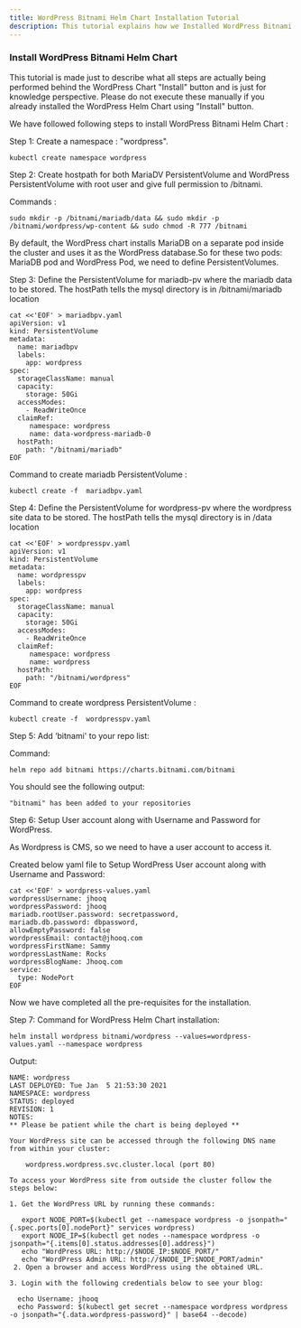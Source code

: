 ```yaml
---
title: WordPress Bitnami Helm Chart Installation Tutorial
description: This tutorial explains how we Installed WordPress Bitnami Helm Chart
---
```



### Install WordPress Bitnami Helm Chart

This tutorial is made just to describe what all steps are actually being performed behind the WordPress Chart "Install" button and is just for knowledge perspective.
Please do not execute these manually if you already installed the WordPress Helm Chart using "Install" button. 

We have followed following steps to install WordPress Bitnami Helm Chart :

Step 1: Create a namespace : "wordpress". 

```
kubectl create namespace wordpress
```

Step 2: Create hostpath for both MariaDV PersistentVolume and WordPress PersistentVolume with root user and give full permission to /bitnami.

Commands :

```
sudo mkdir -p /bitnami/mariadb/data && sudo mkdir -p /bitnami/wordpress/wp-content && sudo chmod -R 777 /bitnami
```


By default, the WordPress chart installs MariaDB on a separate pod inside the cluster and uses it as the WordPress database.So for these two pods: MariaDB pod and WordPress Pod, we need to define PersistentVolumes.
   
Step 3:  Define the PersistentVolume for mariadb-pv where the mariadb data to be stored. The hostPath tells the mysql directory is in /bitnami/mariadb location

```
cat <<'EOF' > mariadbpv.yaml
apiVersion: v1
kind: PersistentVolume
metadata:
  name: mariadbpv
  labels:
    app: wordpress
spec:
  storageClassName: manual
  capacity:
    storage: 50Gi
  accessModes:
    - ReadWriteOnce
  claimRef:
     namespace: wordpress
     name: data-wordpress-mariadb-0
  hostPath:
    path: "/bitnami/mariadb"
EOF
```


Command to create mariadb PersistentVolume :

```
kubectl create -f  mariadbpv.yaml
```


Step 4: Define the PersistentVolume for wordpress-pv where the wordpress site data to be stored. The hostPath tells the mysql directory is in /data location

```
cat <<'EOF' > wordpresspv.yaml
apiVersion: v1
kind: PersistentVolume
metadata:
  name: wordpresspv
  labels:
    app: wordpress
spec:
  storageClassName: manual
  capacity:
    storage: 50Gi
  accessModes:
    - ReadWriteOnce
  claimRef:
     namespace: wordpress
     name: wordpress
  hostPath:
    path: "/bitnami/wordpress"
EOF
```


Command to create wordpress PersistentVolume :

```
kubectl create -f  wordpresspv.yaml
```



Step 5: Add ‘bitnami' to your repo list:

Command:

```
helm repo add bitnami https://charts.bitnami.com/bitnami
```

You should see the following output:

```
"bitnami" has been added to your repositories
```


Step 6: Setup User account along with Username and Password for WordPress.

As Wordpress is CMS, so we need to have a user account to access it.

Created below yaml file to Setup WordPress User account along with Username and Password:

```
cat <<'EOF' > wordpress-values.yaml
wordpressUsername: jhooq
wordpressPassword: jhooq
mariadb.rootUser.password: secretpassword,
mariadb.db.password: dbpassword,
allowEmptyPassword: false
wordpressEmail: contact@jhooq.com
wordpressFirstName: Sammy
wordpressLastName: Rocks
wordpressBlogName: Jhooq.com
service: 
  type: NodePort
EOF
```


Now we have completed all the pre-requisites for the installation. 

Step 7: Command for WordPress Helm Chart installation:

```
helm install wordpress bitnami/wordpress --values=wordpress-values.yaml --namespace wordpress 
```

Output:

```
NAME: wordpress
LAST DEPLOYED: Tue Jan  5 21:53:30 2021
NAMESPACE: wordpress
STATUS: deployed
REVISION: 1
NOTES:
** Please be patient while the chart is being deployed **

Your WordPress site can be accessed through the following DNS name from within your cluster:

    wordpress.wordpress.svc.cluster.local (port 80)

To access your WordPress site from outside the cluster follow the steps below:

1. Get the WordPress URL by running these commands:

   export NODE_PORT=$(kubectl get --namespace wordpress -o jsonpath="{.spec.ports[0].nodePort}" services wordpress)
   export NODE_IP=$(kubectl get nodes --namespace wordpress -o jsonpath="{.items[0].status.addresses[0].address}")
   echo "WordPress URL: http://$NODE_IP:$NODE_PORT/"
   echo "WordPress Admin URL: http://$NODE_IP:$NODE_PORT/admin"
 2. Open a browser and access WordPress using the obtained URL.

3. Login with the following credentials below to see your blog:

  echo Username: jhooq
  echo Password: $(kubectl get secret --namespace wordpress wordpress -o jsonpath="{.data.wordpress-password}" | base64 --decode)
```




